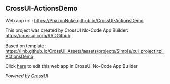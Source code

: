 ## CrossUI-ActionsDemo
Web app url : https://PhazonNuke.github.io/CrossUI-ActionsDemo

This project was created by CrossUI No-Code App Builder: https://crossui.com/RADGithub

Based on template: https://linb.github.io/CrossUI_Assets/assets/projects/Simple/xui_project_tpl_ActionsDemo

Click [here](https://crossui.com/RADGithub/#!from=github&owner=PhazonNuke&repo=CrossUI-ActionsDemo) to edit this web app in CrossUI No-Code App Builder

<i>Powered by [CrossUI](https://crossui.com)</i>
